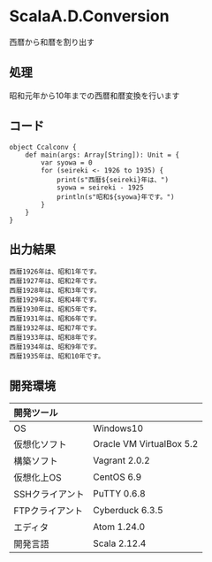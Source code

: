 # ScalaA.D.Conversion
西暦から和暦を割り出す

## 処理
昭和元年から10年までの西暦和暦変換を行います

## コード
```
object Ccalconv {
    def main(args: Array[String]): Unit = {
        var syowa = 0
        for (seireki <- 1926 to 1935) {
            print(s"西暦${seireki}年は、")
            syowa = seireki - 1925
            println(s"昭和${syowa}年です。")
        }
    }
}
```

## 出力結果  
```
西暦1926年は、昭和1年です。
西暦1927年は、昭和2年です。
西暦1928年は、昭和3年です。
西暦1929年は、昭和4年です。
西暦1930年は、昭和5年です。
西暦1931年は、昭和6年です。
西暦1932年は、昭和7年です。
西暦1933年は、昭和8年です。
西暦1934年は、昭和9年です。
西暦1935年は、昭和10年です。
```
  
## 開発環境
| 開発ツール |  |
|:-|:-|
| OS | Windows10 |
| 仮想化ソフト | Oracle VM VirtualBox 5.2 |
| 構築ソフト | Vagrant 2.0.2 |
| 仮想化上OS | CentOS 6.9 |
| SSHクライアント | PuTTY 0.6.8 |
| FTPクライアント | Cyberduck 6.3.5 |
| エディタ | Atom 1.24.0 |
| 開発言語 | Scala 2.12.4 |
